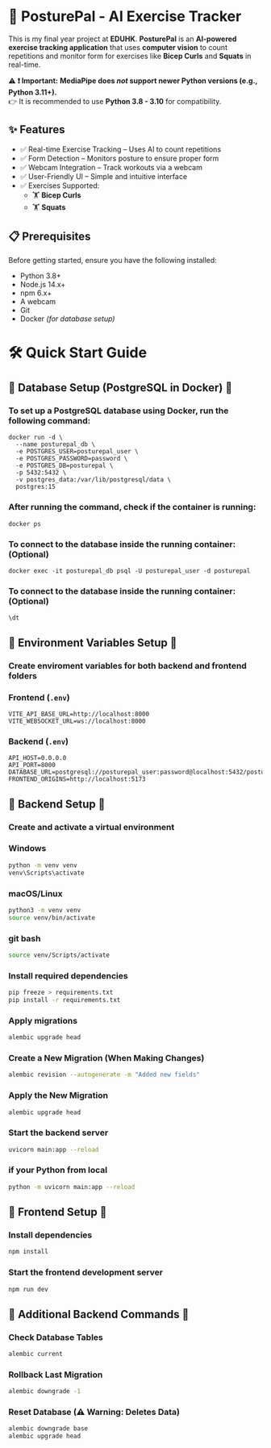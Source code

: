 # 🚀 PosturePal - AI Exercise Tracker  
This is my final year project at **EDUHK**. **PosturePal** is an **AI-powered exercise tracking application** that uses **computer vision** to count repetitions and monitor form for exercises like **Bicep Curls** and **Squats** in real-time.  

⚠ **❗ Important:** **MediaPipe does *not* support newer Python versions (e.g., Python 3.11+).**  
👉 It is recommended to use **Python 3.8 - 3.10** for compatibility.

## ✨ Features
- ✅ Real-time Exercise Tracking – Uses AI to count repetitions
- ✅ Form Detection – Monitors posture to ensure proper form
- ✅ Webcam Integration – Track workouts via a webcam
- ✅ User-Friendly UI – Simple and intuitive interface
- ✅ Exercises Supported:
  - 🏋️ **Bicep Curls**
  - 🏋️ **Squats**

## 📋 Prerequisites
Before getting started, ensure you have the following installed:

- Python 3.8+
- Node.js 14.x+
- npm 6.x+
- A webcam
- Git
- Docker *(for database setup)*

# 🛠 Quick Start Guide

## 📌 Database Setup (PostgreSQL in Docker) 📌

### To set up a PostgreSQL database using Docker, run the following command:

```env
docker run -d \
  --name posturepal_db \
  -e POSTGRES_USER=posturepal_user \
  -e POSTGRES_PASSWORD=password \
  -e POSTGRES_DB=posturepal \
  -p 5432:5432 \
  -v postgres_data:/var/lib/postgresql/data \
  postgres:15
```

### After running the command, check if the container is running:

```env
docker ps
```
### To connect to the database inside the running container: (Optional)

```env
docker exec -it posturepal_db psql -U posturepal_user -d posturepal
```

### To connect to the database inside the running container: (Optional)

```env
\dt
```

## 📌 Environment Variables Setup 📌

### Create enviroment variables for both backend and frontend folders

### **Frontend (`.env`)**
```env
VITE_API_BASE_URL=http://localhost:8000
VITE_WEBSOCKET_URL=ws://localhost:8000
```

### **Backend (`.env`)**
```env
API_HOST=0.0.0.0
API_PORT=8000
DATABASE_URL=postgresql://posturepal_user:password@localhost:5432/posturepal
FRONTEND_ORIGINS=http://localhost:5173
```

## 📌 Backend Setup 📌

### Create and activate a virtual environment

### Windows
```sh
python -m venv venv
venv\Scripts\activate
```

### macOS/Linux
```sh
python3 -m venv venv
source venv/bin/activate
```

### git bash
```sh
source venv/Scripts/activate
```

### Install required dependencies
```sh
pip freeze > requirements.txt
pip install -r requirements.txt
```

### Apply migrations
```sh
alembic upgrade head
```

### Create a New Migration (When Making Changes)
```sh
alembic revision --autogenerate -m "Added new fields"
```

### Apply the New Migration
```sh
alembic upgrade head
```

### Start the backend server
```sh
uvicorn main:app --reload
```
### if your Python from local
```sh
python -m uvicorn main:app --reload
```

## 📌 Frontend Setup 📌

### Install dependencies
```sh
npm install
```

### Start the frontend development server
```sh
npm run dev
```

## 📌 Additional Backend Commands 📌

### Check Database Tables
```sh
alembic current
```

### Rollback Last Migration
```sh
alembic downgrade -1
```

### Reset Database (⚠ Warning: Deletes Data)
```sh
alembic downgrade base
alembic upgrade head
```